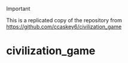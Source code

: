 > [!Important]
> This is a replicated copy of the repository from https://github.com/ccaskey6/civilization_game

# civilization_game
